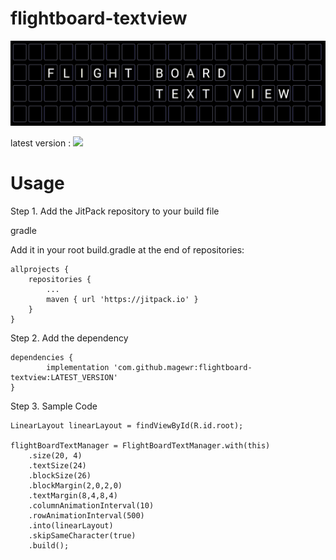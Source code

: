 # flightboard-textview

![](https://github.com/magewr/flightboard-textview/blob/master/sample.gif)

latest version : [![](https://jitpack.io/v/magewr/flightboard-textview.svg)](https://jitpack.io/#magewr/flightboard-textview)



# Usage

Step 1. Add the JitPack repository to your build file

gradle

Add it in your root build.gradle at the end of repositories:

	allprojects {
		repositories {
			...
			maven { url 'https://jitpack.io' }
		}
	}
Step 2. Add the dependency

	dependencies {
	        implementation 'com.github.magewr:flightboard-textview:LATEST_VERSION'
	}

Step 3. Sample Code

```
LinearLayout linearLayout = findViewById(R.id.root);

flightBoardTextManager = FlightBoardTextManager.with(this)
	.size(20, 4)
	.textSize(24)
	.blockSize(26)
	.blockMargin(2,0,2,0)
	.textMargin(8,4,8,4)
	.columnAnimationInterval(10)
	.rowAnimationInterval(500)
	.into(linearLayout)
	.skipSameCharacter(true)
	.build();
```
